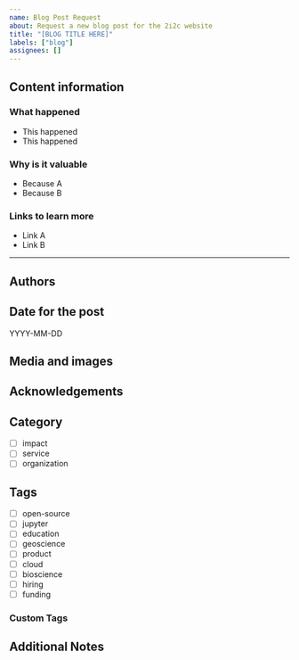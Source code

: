 ```yaml
---
name: Blog Post Request
about: Request a new blog post for the 2i2c website
title: "[BLOG TITLE HERE]"
labels: ["blog"]
assignees: []
---
```


<!-- Fill out the fields below as best you can. Don't worry about getting it perfect. Just bullet points is fine if that's all you have time / energy for. -->

## Content information
<!-- Any information that helps us write a post. Bullets are fine, try following the template below. -->

### What happened

- This happened
- This happened

### Why is it valuable

- Because A
- Because B

### Links to learn more

- Link A
- Link B

---

<!-- Everything after here is optional! -->

## Authors
<!-- List the authors of this blog post (one per line) e.g.:

- Chris Holdgraf
- Yuvi Panda

-->


## Date for the post
<!-- Is there a date associated with this post? (optional) -->

YYYY-MM-DD

## Media and images
<!-- Have any images we can use in the post? Drag and drop here! -->


## Acknowledgements
<!-- Acknowledgements for contributors, funders, or collaborators (optional). e.g.:

- Organization A
- Funder B
- Collaborator C

-->

## Category
<!-- Select the main category for this blog post: impact, service, or organization -->

- [ ] impact
- [ ] service
- [ ] organization

## Tags
<!-- Select relevant tags for this blog post by checking the boxes or listing them -->

- [ ] open-source
- [ ] jupyter
- [ ] education
- [ ] geoscience
- [ ] product
- [ ] cloud
- [ ] bioscience
- [ ] hiring
- [ ] funding

### Custom Tags
<!-- Add any additional tags not listed above (one per line, optional). E.g.:

- machine-learning
- workshop

-->


## Additional Notes
<!--
  Any additional notes, special requirements, or implementation details.
  e.g., "This needs to be published before the conference", "Include featured image", etc.
 -->

